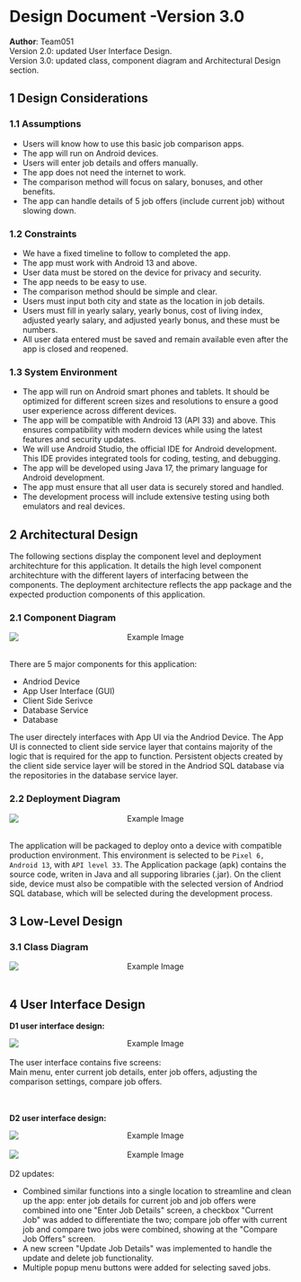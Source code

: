 # Design Document -Version 3.0

**Author**: Team051
<br>
Version 2.0: updated User Interface Design.<br>
Version 3.0: updated class, component diagram and Architectural Design section.

## 1 Design Considerations

### 1.1 Assumptions

- Users will know how to use this basic job comparison apps.
- The app will run on Android devices.
- Users will enter job details and offers manually.
- The app does not need the internet to work.
- The comparison method will focus on salary, bonuses, and other benefits.
- The app can handle details of 5 job offers (include current job) without slowing down.

### 1.2 Constraints

- We have a fixed timeline to follow to completed the app.
- The app must work with Android 13 and above.
- User data must be stored on the device for privacy and security.
- The app needs to be easy to use.
- The comparison method should be simple and clear.
- Users must input both city and state as the location in job details.
- Users must fill in yearly salary, yearly bonus, cost of living index, adjusted yearly salary, and adjusted yearly bonus, and these must be numbers.
- All user data entered must be saved and remain available even after the app is closed and reopened.

### 1.3 System Environment

- The app will run on Android smart phones and tablets. It should be optimized for different screen sizes and resolutions to ensure a good user experience across different devices.
- The app will be compatible with Android 13 (API 33) and above. This ensures compatibility with modern devices while using the latest features and security updates. 
- We will use Android Studio, the official IDE for Android development. This IDE provides integrated tools for coding, testing, and debugging.
- The app will be developed using Java 17, the primary language for Android development.
- The app must ensure that all user data is securely stored and handled. 
- The development process will include extensive testing using both emulators and real devices. 

## 2 Architectural Design
The following sections display the component level and deployment architechture for this application. It details the high level component architechture with the different layers of interfacing between the components. The deployment architecture reflects the app package and the expected production components of this application. 

### 2.1 Component Diagram
<div style="text-align: center;">
    <img src="images/ComponentDiagram.png" alt="Example Image" style="display: block; margin: 0 auto;">
</div><br>

There are 5 major components for this application:
- Andriod Device
- App User Interface (GUI)
- Client Side Serivce
- Database Service
- Database

The user directely interfaces with App UI via the Andriod Device. The App UI is connected to client side service layer that contains majority of the logic that is required for the app to function. Persistent objects created by the client side service layer will be stored in the Andriod SQL database via the repositories in the database service layer.

### 2.2 Deployment Diagram
<div style="text-align: center;">
    <img src="images/DeploymentDiagram.png" alt="Example Image" style="display: block; margin: 0 auto;">
</div><br>

The application will be packaged to deploy onto a device with compatible production environment. This environment is selected to be `Pixel 6, Android 13`, with `API level 33`. The Application package (apk) contains the source code, writen in Java and all supporing libraries (.jar). On the client side, device must also be compatible with the selected version of Andriod SQL database, which will be selected during the development process.

## 3 Low-Level Design

### 3.1 Class Diagram

<div style="text-align: center;">
    <img src="images/design.png" alt="Example Image" style="display: block; margin: 0 auto;">
</div><br>

## 4 User Interface Design
**D1 user interface design:**
<div style="text-align: center;">
    <img src="images/interface-design.png" alt="Example Image" style="display: block; margin: 0 auto;">
</div><br>
The user interface contains five screens:<br>
Main menu, enter current job details, enter job offers, adjusting the comparison settings, compare job offers.<br>
<br>
<br>

**D2 user interface design:**
<div style="text-align: center;">
    <img src="images/interface-d2-1.png" alt="Example Image" style="display: block; margin: 0 auto;">
</div><br>
<div style="text-align: center;">
    <img src="images/interface-d2-2.png" alt="Example Image" style="display: block; margin: 0 auto;">
</div><br>
D2 updates:<br>

- Combined similar functions into a single location to streamline and clean up the app: enter job details for current job and job offers were combined into one "Enter Job Details" screen, a checkbox "Current Job" was added to differentiate the two; compare job offer with current job and compare two jobs were combined, showing at the "Compare Job Offers" screen.
- A new screen "Update Job Details" was implemented to handle the update and delete job functionality.
- Multiple popup menu buttons were added for selecting saved jobs.
